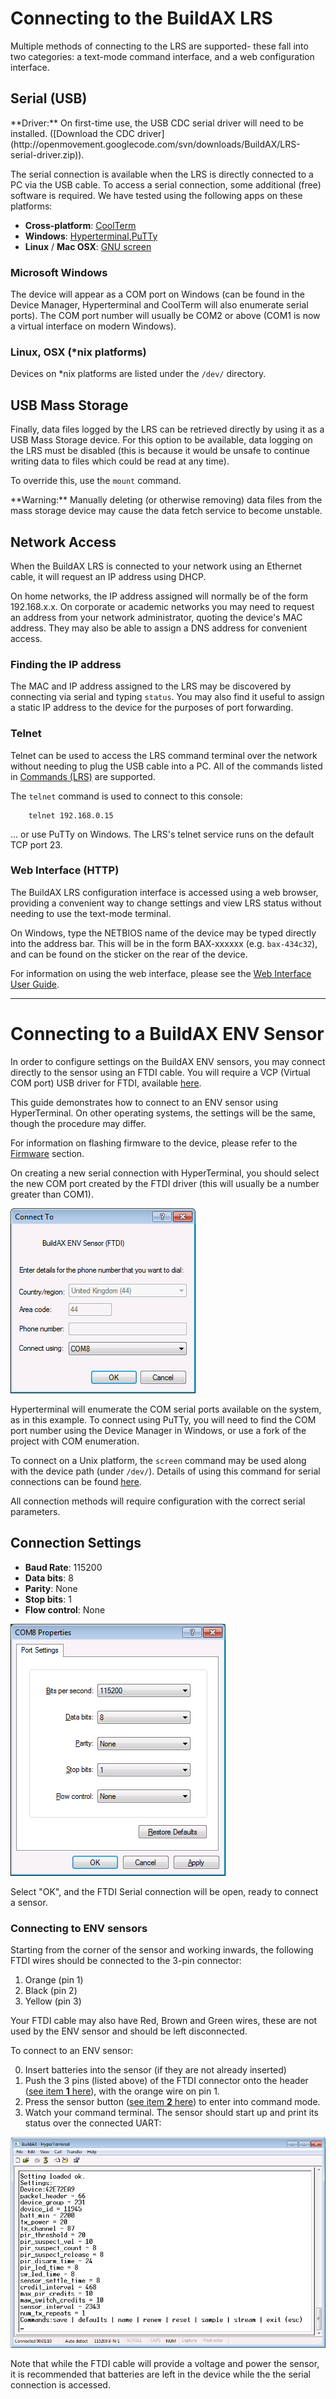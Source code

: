 
[//]: # (LRS Connection Guide)

# Connecting to the BuildAX LRS

Multiple methods of connecting to the LRS are supported- these fall into 
two categories: a text-mode command interface, and a web configuration 
interface.


## Serial (USB)

<span class="alert alert-info"> 
**Driver:** On first-time use, the USB CDC serial driver will need to be installed. 
([Download the CDC driver](http://openmovement.googlecode.com/svn/downloads/BuildAX/LRS-serial-driver.zip)).
</span>

The serial connection is available when the LRS is directly connected to a 
PC via the USB cable. To access a serial connection, some additional (free)
software is required. We have tested using the following apps on these 
platforms:

 * __Cross-platform__: [CoolTerm](http://freeware.the-meiers.org/)
 * __Windows__: [Hyperterminal](#),[PuTTy](http://www.chiark.greenend.org.uk/~sgtatham/putty/)
 * __Linux__ / __Mac OSX__: [GNU screen](http://www.gnu.org/software/screen/)



### Microsoft Windows

The device will appear as a COM port on Windows (can be found in the Device 
Manager, Hyperterminal and CoolTerm will also enumerate serial ports). The COM port number 
will usually be COM2 or above (COM1 is now a virtual interface on modern 
Windows).

### Linux, OSX (*nix platforms)

Devices on *nix platforms are listed under the `/dev/` directory. 



## USB Mass Storage

Finally, data files logged by the LRS can be retrieved directly by using 
it as a USB Mass Storage device. For this option to be available, data 
logging on the LRS must be disabled (this is because it would be 
unsafe to continue writing data to files which could be read at any time).

To override this, use the `mount` command.


<span class="alert alert-warn"> 
**Warning:** Manually deleting (or otherwise removing) data files from the mass storage device may cause the 
data fetch service to become unstable.
</span>


## Network Access

When the BuildAX LRS is connected to your network using an Ethernet cable, it 
will request an IP address using DHCP.

On home networks, the IP address assigned will normally be of the form
192.168.x.x. On corporate or academic networks you may need to request an
address from your network administrator, quoting the device's MAC address. 
They may also be able to assign a DNS address for convenient access.

### Finding the IP address
The MAC and IP address assigned to the LRS may be discovered by connecting 
via serial and typing `status`. You may also find it useful to assign a static 
IP address to the device for the purposes of port forwarding.



### Telnet

Telnet can be used to access the LRS command terminal over the network 
without needing to plug the USB cable into a PC. All of the commands listed in 
[Commands (LRS)](commands-lrs.md) are supported.

The `telnet` command is used to connect to this console:


````
	telnet 192.168.0.15
````

... or use PuTTy on Windows. The LRS's telnet service runs on the default 
TCP port 23.


### Web Interface (HTTP)

The BuildAX LRS configuration interface is accessed using a web browser, 
providing a convenient way to change settings and view LRS status without
needing to use the text-mode terminal. 

On Windows, type the NETBIOS name of the device may be typed directly into the
address bar. This will be in the form BAX-xxxxxx (e.g. `bax-434c32`), and can 
be found on the sticker on the rear of the device.

For information on using the web interface, please see the [Web Interface User Guide](user-guide.md).



---
# Connecting to a BuildAX ENV Sensor

In order to configure settings on the BuildAX ENV sensors, you may connect 
directly to the sensor using an FTDI cable. You will require a VCP (Virtual 
COM port) USB driver for FTDI, available [here](http://www.ftdichip.com/FTDrivers.htm).

This guide demonstrates how to connect to an ENV sensor using HyperTerminal.
On other operating systems, the settings will be the same, though the procedure
may differ.

For information on flashing firmware to the device, please refer to the 
[Firmware](firmware.md) section.

On creating a new serial connection with HyperTerminal, you should select the 
new COM port created by the FTDI driver (this will usually be a number greater
than COM1). 

![Hyperterminal](img/envht.png)

Hyperterminal will enumerate the COM serial ports available on the system, as
in this example. To connect using PuTTy, you will need to find the COM port
number using the Device Manager in Windows, or use a fork of the project with
COM enumeration. 

To connect on a Unix platform, the `screen` command may be 
used along with the device path (under `/dev/`). Details of using this command
for serial connections can be found [here](https://wiki.archlinux.org/index.php/working_with_the_serial_console#Screen).

All connection methods will require configuration with the correct serial parameters.


## Connection Settings

 * __Baud Rate__:    115200
 * __Data bits__:    8
 * __Parity__:       None
 * __Stop bits__:    1
 * __Flow control__: None

![Hyperterminal ENV connect](img/envparams.png)

 Select "OK", and the FTDI Serial connection will be open, ready to connect a
 sensor.

### Connecting to ENV sensors

Starting from the corner of the sensor and working inwards, the following FTDI
wires should be connected to the 3-pin connector:

 1. Orange (pin 1)
 2. Black  (pin 2)
 3. Yellow (pin 3)

Your FTDI cable may also have Red, Brown and Green wires, these are not 
used by the ENV sensor and should be left disconnected.

To connect to an ENV sensor:

 0. Insert batteries into the sensor (if they are not already inserted)
 1. Push the 3 pins (listed above) of the FTDI connector onto the header 
    ([see item __1__ here](hardware.md#rear)), with the orange wire on pin 1.
 2. Press the sensor button ([see item __2__ here](hardware.md#rear)) to enter into command mode.
 3. Watch your command terminal. The sensor should start up and print its status over the connected UART:

![ENV connected](img/envconnected.png)

Note that while the FTDI cable will provide a voltage and power the sensor, 
it is recommended that batteries are left in the device while the the serial 
connection is accessed. 



